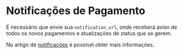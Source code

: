 # Notificações de Pagamento

É necessário que envie sua `notification_url`, onde receberá aviso de todos os novos pagamentos e atualizações de status que se gerem.

No artigo de [notificações](developers/pt/guides/additional-content/your-integrations/notifications/webhooks) é possível obter mais informações.
